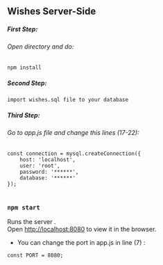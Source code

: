 ## Wishes Server-Side
##### First Step:
###### Open directory and do: 
```
npm install 
```
##### Second Step: 
```
import wishes.sql file to your database
```

##### Third Step: 
###### Go to app.js file and change this lines (17-22):
```
const connection = mysql.createConnection({
    host: 'localhost',
    user: 'root',
    password: '******',
    database: '******'
});
```
#
### `npm start`

Runs the server .<br>
Open [http://localhost:8080](http://localhost:8080) to view it in the browser.

* You can change the port in app.js in line (7) :
```
const PORT = 8080;
```
